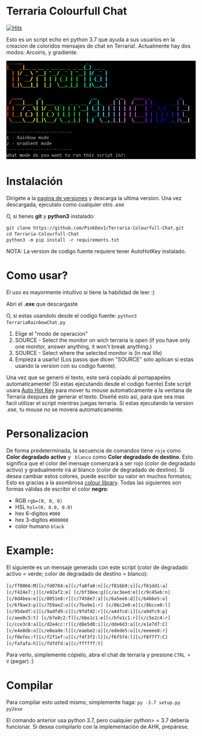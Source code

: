 # Terraria Colourfull Chat
[![Hits](https://hits.seeyoufarm.com/api/count/incr/badge.svg?url=https%3A%2F%2Fgithub.com%2FPinkDev1%2FTerraria-Colourfull-Chat&count_bg=%2379C83D&title_bg=%23555555&icon=&icon_color=%23E7E7E7&title=hits&edge_flat=false)](https://hits.seeyoufarm.com)  

Esto es un script echo en python 3.7 que ayuda a sus usuarios en la creacion de coloridos mensajes de chat en Terraria!. Actualmente hay dos modos: Arcoiris, y gradiente.

![banner](/img/banner.jpg)

# Instalación

Dirigete a la [pagina de versiones](https://github.com/ItsIgnacioPortal/Terraria-Colourfull-Chat/releases) y descarga la ultima version.
Una vez descargada, ejecutalo como cualquier otro _.exe_

O, si tienes **git** y **python3** instalado:
```
git clone https://github.com/PinkDev1/Terraria-Colourfull-Chat.git
cd Terraria-Colourfull-Chat
python3 -m pip install -r requirements.txt 
```
NOTA: La version de codigo fuente requiere tener AutoHotKey instalado.

# Como usar?
El uso es mayormente intuitivo si tiene la habilidad de leer :)

Abri el **.exe** que descargaste

O, si estas usandolo desde el codigo fuente:
`python3 TerrariaRainbowChat.py`


1. Elige el "modo de operacion"
2. SOURCE - Select the monitor on wich terraria is open (if you have only one monitor, answer anything, it won't break anything.)
3. SOURCE - Select where the selected monitor is (in real life)
4. Empieza a usarlo!
(Los pasos que dicen "SOURCE" solo aplican si estas usando la version con su codigo fuente).

Una vez que se generó el texto, este será copiado al portapapeles automaticamente! 
(Si estas ejecutando desde el codigo fuente) Este script usara [Auto Hot Key](https://www.autohotkey.com/) para mover tu mouse automaticamente a la ventana de Terraria despues de generar el texto. Diseñé esto asi, para que sea mas facil utilizar el script mientras juegas terraria. Si estas ejecutando la version _.exe_, tu mouse _no_ se movera automaticamente. 

# Personalizacion
De forma predeterminada, la secuencia de comandos tiene `rojo` como **Color degradado activo** y ` blanco` como **Color degradado de destino**. Esto significa que el color del mensaje comenzará a ser rojo (color de degradado activo) y gradualmente irá al blanco (color de degradado de destino). Si desea cambiar estos colores, puede escribir su valor en muchos formatos; Esto es gracias a la asombrosa [colour library](https://pypi.org/project/colour/). Todas las siguientes son formas válidas de escribir el color **negro**:

* RGB `rgb=(0, 0, 0)`
* HSL `hsl=(0, 0.0, 0.0)`
* hex 6-digitos `#000`
* hex 3-digitos `#000000`
* color humano `black`

# Example:
El siguiente es un mensaje generado con este script (color de degradado activo = verde; color de degradado de destino = blanco):

`[c/ff0066:M][c/fd0784:e][c/fa0fa0:n][c/f816b9:s][c/f61dd1:a][c/f424e7:j][c/e92af2:e] [c/bf38ee:g][c/ac3eed:e][c/9c45eb:n][c/8d4bea:e][c/8051e8:r][c/7458e7:a][c/6a5ee6:d][c/6466e5:o] [c/6f8ae3:p][c/759ae2:o][c/7ba9e1:r] [c/86c2e0:e][c/8bcce0:l] [c/95dedf:s][c/9adfd9:c][c/9fdfd2:r][c/a4dfcd:i][c/a9dfc9:p][c/aee0c5:t] [c/b7e0c2:T][c/bbe1c1:e][c/bfe1c1:r][c/c5e2c4:r][c/cce3c8:a][c/d2e4cc:r][c/d8e5d0:i][c/dde6d3:a][c/e1e7d7:C][c/e4e8db:o][c/e8eade:l][c/eaebe2:o][c/edede5:u][c/eeeee8:r][c/f0efec:f][c/f2f1ef:u][c/f4f3f2:l][c/f6f5f4:l][c/f8f7f7:C][c/fafafa:h][c/fdfdfd:a][c/ffffff:t]`

Para verlo, simplemente cópielo, abra el chat de terraria y presione `CTRL + V` (pegar) :)

# Compilar

Para compilar esto usted mismo, simplemente haga:
`py -3.7 setup.py py2exe`

El comando anterior usa python 3.7, pero cualquier python> = 3.7 debería funcionar.
Si desea compilarlo con la implementación de AHK, prepárese.
